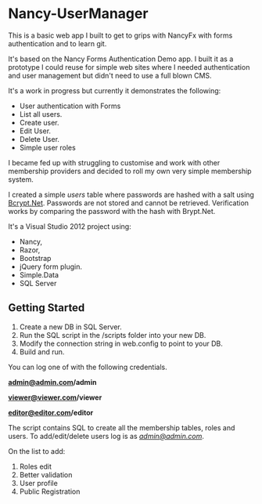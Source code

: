 Nancy-UserManager
=================
This is a basic web app I built to get to grips with NancyFx with forms authentication and to learn git.

It's based on the Nancy Forms Authentication Demo app. I built it as a prototype I could reuse for simple web sites where I needed authentication and user management but didn't need to use a full blown CMS.

It's a work in progress but currently it demonstrates the following:

- User authentication with Forms
- List all users.
- Create user.
- Edit User.
- Delete User.
- Simple user roles

I became fed up with struggling to customise and work with other membership providers and decided to roll my own very simple membership system. 

I created a simple *users* table where passwords are hashed with a salt using [Bcrypt.Net](http://bcrypt.codeplex.com/ "Bcrypt.Net").
Passwords are not stored and cannot be retrieved. Verification works by comparing the password with the hash with Brypt.Net.

It's a Visual Studio 2012 project using:

- Nancy, 
- Razor, 
- Bootstrap 
- jQuery form plugin.
- Simple.Data
- SQL Server

## Getting Started  ##

1. Create a new DB in SQL Server.
1. Run the SQL script in the /scripts folder into your new DB.
1. Modify the connection string in web.config to point to your DB.
1. Build and run.

You can log one of with the following credentials.

**admin@admin.com/admin**

**viewer@viewer.com/viewer**

**editor@editor.com/editor**

The script contains SQL to create all the membership tables, roles and users. To add/edit/delete users log is as *admin@admin.com*.

On the list to add:  

1. Roles edit
1. Better validation
1. User profile
1. Public Registration